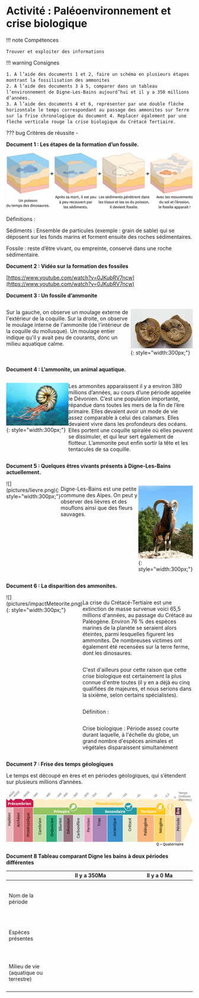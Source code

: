 # Activité : Paléoenvironnement et crise biologique

!!! note Compétences

    Trouver et exploiter des informations 

!!! warning Consignes

    1. A l’aide des documents 1 et 2, faire un schéma en plusieurs étapes montrant la fossilisation des ammonites 
    2. A l’aide des documents 3 à 5, comparer dans un tableau l’environnement de Digne-Les-Bains aujourd’hui et il y a 350 millions d’années. 
    3. A l’aide des documents 4 et 6, représenter par une double flèche horizontale le temps correspondant au passage des ammonites sur Terre sur la frise chronologique du document 4. Replacer également par une flèche verticale rouge la crise biologique du Crétacé Tertiaire. 
    
??? bug Critères de réussite
    - 



**Document 1 : Les étapes de la formation d’un fossile.**


![](pictures/schemaFormFossile.png)

Définitions : 

Sédiments : Ensemble de particules (exemple : grain de sable) qui se déposent sur les fonds marins et forment ensuite des roches sédimentaires.

Fossile : reste d’être vivant, ou empreinte, conservé dans une roche sédimentaire.


**Document 2 : Vidéo sur la formation des fossiles** 

[https://www.youtube.com/watch?v=0JKubRV7ncw](https://www.youtube.com/watch?v=0JKubRV7ncw)





**Document 3 : Un fossile d’ammonite**

<div markdown style="display:flex; flex-direction:row;">

<div markdown style="display:flex; flex: 2 1 0; flex-direction:column;">

Sur la gauche, on observe un moulage externe de l'extérieur de la coquille. Sur la droite, on observe le moulage interne de l'ammonite (de l'intérieur de la coquille du mollusque). Un moulage entier indique qu'il y avait peu de courants, donc un milieu aquatique calme.
</div>
<div markdown style="display:flex; flex: 1 1 0; flex-direction:column;">

![](pictures/fossileAmmonite.png){: style="width:300px;"}

</div>
</div>




**Document 4 : L’ammonite, un animal aquatique.**
<div markdown style="display:flex; flex-direction:row;">
<div markdown style="display:flex; flex: 1 1 0; flex-direction:column;">

![](pictures/dessinAmmonite.png){: style="width:300px;"}
</div>


<div markdown style="display:flex; flex: 2 1 0; flex-direction:column;">

Les ammonites apparaissent il y a environ 380 millions d’années, au cours d’une période appelée le Dévonien. C’est une population importante, répandue dans toutes les mers de la fin de l’ère primaire. Elles devaient avoir un mode de vie assez comparable à celui des calamars. Elles devaient vivre dans les profondeurs des océans. Elles portent une coquille spiralée où elles peuvent se dissimuler, et qui leur sert également de flotteur. L’ammonite peut enfin sortir la tête et les tentacules de sa coquille.
</div>
</div>



**Document 5 : Quelques êtres vivants présents à Digne-Les-Bains actuellement.**
<div markdown style="display:flex; flex-direction:row;">

<div markdown style="display:flex; flex: 1 1 0; flex-direction:column;">
![](pictures/lievre.png){: style="width:300px;"}
</div>

<div markdown style="display:flex; flex: 2 1 0; flex-direction:column;">

Digne-Les-Bains est une petite commune des Alpes. On peut y observer des lièvres et des mouflons ainsi que des fleurs sauvages.
</div>


<div markdown style="display:flex; flex: 1 1 0; flex-direction:column;">

![](pictures/mouflon.png){: style="width:300px;"}
</div>
</div>


**Document 6 : La disparition des ammonites.**
<div markdown style="display:flex; flex-direction:row;">

<div markdown style="display:flex; flex: 1 1 0; flex-direction:column;">
![](pictures/impactMeteorite.png){: style="width:300px;"}
</div>
<div markdown style="display:flex; flex: 2 1 0; flex-direction:column;">


La crise du Crétacé-Tertiaire est une extinction de masse survenue voici 65,5 millions d'années, au passage du Crétacé au Paléogène. Environ 76 % des espèces marines de la planète se seraient alors éteintes, parmi lesquelles figurent les ammonites. De nombreuses victimes ont également été recensées sur la terre ferme, dont les dinosaures. 

C'est d'ailleurs pour cette raison que cette crise biologique est certainement la plus connue d'entre toutes (il y en a déjà eu cinq qualifiées de majeures, et nous serions dans la sixième, selon certains spécialistes).


Définition : 

Crise biologique : Période assez courte durant laquelle, à l'échelle du globe, un grand nombre d'espèces animales et végétales disparaissent simultanément

</div>
</div>


**Document 7 : Frise des temps géologiques**

Le temps est découpé en ères et en périodes géologiques, qui s’étendent sur plusieurs millions d’années.

![](pictures/friseEresGeol.png)



**Document 8 Tableau comparant Digne les bains à deux périodes différentes**

<table>
<colgroup>
<col style="width: 200px">
<col style="width: 400px">
<col style="width: 400px">
</colgroup>
<thead>
  <tr>
    <th></th>
    <th>Il y a 350Ma</th>
    <th>Il y a 0 Ma</th>
  </tr>
</thead>
<tbody>
  <tr style="height: 100px">
    <td>Nom de la période</td>
    <td></td>
    <td></td>
  </tr>
  <tr style="height: 100px">
    <td>Espèces présentes</td>
    <td></td>
    <td></td>
  </tr>
  <tr style="height: 100px">
    <td>Milieu de vie (aquatique ou terrestre)</td>
    <td></td>
    <td></td>
  </tr>
</tbody>
</table>